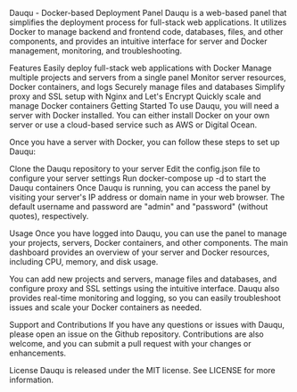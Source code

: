 Dauqu - Docker-based Deployment Panel
Dauqu is a web-based panel that simplifies the deployment process for full-stack web applications. It utilizes Docker to manage backend and frontend code, databases, files, and other components, and provides an intuitive interface for server and Docker management, monitoring, and troubleshooting.

Features
Easily deploy full-stack web applications with Docker
Manage multiple projects and servers from a single panel
Monitor server resources, Docker containers, and logs
Securely manage files and databases
Simplify proxy and SSL setup with Nginx and Let's Encrypt
Quickly scale and manage Docker containers
Getting Started
To use Dauqu, you will need a server with Docker installed. You can either install Docker on your own server or use a cloud-based service such as AWS or Digital Ocean.

Once you have a server with Docker, you can follow these steps to set up Dauqu:

Clone the Dauqu repository to your server
Edit the config.json file to configure your server settings
Run docker-compose up -d to start the Dauqu containers
Once Dauqu is running, you can access the panel by visiting your server's IP address or domain name in your web browser. The default username and password are "admin" and "password" (without quotes), respectively.

Usage
Once you have logged into Dauqu, you can use the panel to manage your projects, servers, Docker containers, and other components. The main dashboard provides an overview of your server and Docker resources, including CPU, memory, and disk usage.

You can add new projects and servers, manage files and databases, and configure proxy and SSL settings using the intuitive interface. Dauqu also provides real-time monitoring and logging, so you can easily troubleshoot issues and scale your Docker containers as needed.

Support and Contributions
If you have any questions or issues with Dauqu, please open an issue on the Github repository. Contributions are also welcome, and you can submit a pull request with your changes or enhancements.

License
Dauqu is released under the MIT license. See LICENSE for more information.

